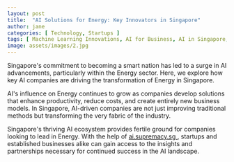 ```yaml
---
layout: post
title:  "AI Solutions for Energy: Key Innovators in Singapore"
author: jane
categories: [ Technology, Startups ]
tags: [ Machine Learning Innovations, AI for Business, AI in Singapore, AI Companies, AI Use Cases ]
image: assets/images/2.jpg
---
```


Singapore's commitment to becoming a smart nation has led to a surge in AI advancements, particularly within the Energy sector. Here, we explore how key AI companies are driving the transformation of Energy in Singapore.

AI's influence on Energy continues to grow as companies develop solutions that enhance productivity, reduce costs, and create entirely new business models. In Singapore, AI-driven companies are not just improving traditional methods but transforming the very fabric of the industry.

Singapore's thriving AI ecosystem provides fertile ground for companies looking to lead in Energy. With the help of <a href="https://ai.supremacy.sg" target="_blank"> ai.supremacy.sg </a>, startups and established businesses alike can gain access to the insights and partnerships necessary for continued success in the AI landscape.
